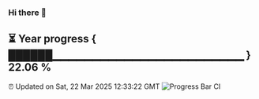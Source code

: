 ### Hi there 👋
⏳ Year progress { ██████▁▁▁▁▁▁▁▁▁▁▁▁▁▁▁▁▁▁▁▁▁▁▁▁ } 22.06 %
---
⏰ Updated on Sat, 22 Mar 2025 12:33:22 GMT
![Progress Bar CI](https://github.com/liununu/liununu/workflows/Progress%20Bar%20CI/badge.svg)
